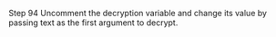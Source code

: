 Step 94
Uncomment the decryption variable and change its value by passing text as the first argument to decrypt.
